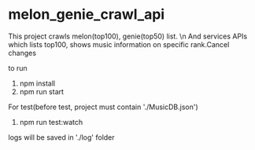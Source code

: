 # melon_genie_crawl_api

This project crawls melon(top100), genie(top50) list. \n
And services APIs which lists top100, shows music information on specific rank.Cancel changes

to run
1. npm install
2. npm run start

For test(before test, project must contain './MusicDB.json')
1. npm run test:watch

logs will be saved in './log' folder
